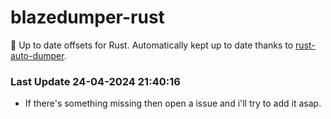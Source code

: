 # blazedumper-rust

🚀 Up to date offsets for Rust. Automatically kept up to date thanks to [rust-auto-dumper](https://github.com/Akandesh/rust-auto-dumper).


### Last Update 24-04-2024 21:40:16
- If there's something missing then open a issue and i'll try to add it asap.